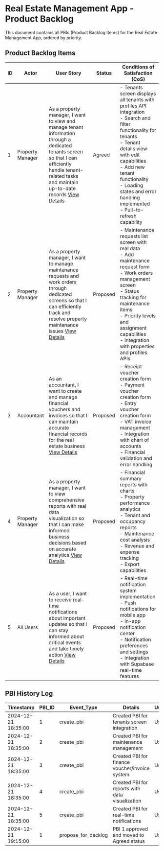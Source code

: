 # Real Estate Management App - Product Backlog

This document contains all PBIs (Product Backlog Items) for the Real Estate Management App, ordered by priority.

## Product Backlog Items

| ID | Actor | User Story | Status | Conditions of Satisfaction (CoS) |
|----|-------|------------|--------|-----------------------------------|
| 1 | Property Manager | As a property manager, I want to view and manage tenant information through a dedicated tenants screen so that I can efficiently handle tenant-related tasks and maintain up-to-date records [View Details](mdc:1/prd.md) | Agreed | - Tenants screen displays all tenants with profiles API integration<br>- Search and filter functionality for tenants<br>- Tenant details view with edit capabilities<br>- Add new tenant functionality<br>- Loading states and error handling implemented<br>- Pull-to-refresh capability |
| 2 | Property Manager | As a property manager, I want to manage maintenance requests and work orders through dedicated screens so that I can efficiently track and resolve property maintenance issues [View Details](mdc:2/prd.md) | Proposed | - Maintenance requests list screen with real data<br>- Add maintenance request form<br>- Work orders management screen<br>- Status tracking for maintenance items<br>- Priority levels and assignment capabilities<br>- Integration with properties and profiles APIs |
| 3 | Accountant | As an accountant, I want to create and manage financial vouchers and invoices so that I can maintain accurate financial records for the real estate business [View Details](mdc:3/prd.md) | Proposed | - Receipt voucher creation form<br>- Payment voucher creation form<br>- Entry voucher creation form<br>- VAT invoice management<br>- Integration with chart of accounts<br>- Financial validation and error handling |
| 4 | Property Manager | As a property manager, I want to view comprehensive reports with real data visualization so that I can make informed business decisions based on accurate analytics [View Details](mdc:4/prd.md) | Proposed | - Financial summary reports with charts<br>- Property performance analytics<br>- Tenant and occupancy reports<br>- Maintenance cost analysis<br>- Revenue and expense tracking<br>- Export capabilities |
| 5 | All Users | As a user, I want to receive real-time notifications about important updates so that I can stay informed about critical events and take timely action [View Details](mdc:5/prd.md) | Proposed | - Real-time notification system implementation<br>- Push notifications for mobile app<br>- In-app notification center<br>- Notification preferences and settings<br>- Integration with Supabase real-time features |

## PBI History Log

| Timestamp | PBI_ID | Event_Type | Details | User |
|-----------|--------|------------|---------|------|
| 2024-12-21 18:35:00 | 1 | create_pbi | Created PBI for tenants screen integration | User |
| 2024-12-21 18:35:00 | 2 | create_pbi | Created PBI for maintenance management | User |
| 2024-12-21 18:35:00 | 3 | create_pbi | Created PBI for finance voucher/invoice system | User |
| 2024-12-21 18:35:00 | 4 | create_pbi | Created PBI for reports with data visualization | User |
| 2024-12-21 18:35:00 | 5 | create_pbi | Created PBI for real-time notifications | User |
| 2024-12-21 19:15:00 | 1 | propose_for_backlog | PBI 1 approved and moved to Agreed status | User | 